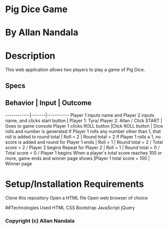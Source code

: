 # Pig Dice Game
# By Allan Nandala
# Description
This web application allows two players to play a game of Pig Dice.
## Specs
## Behavior |	Input |	Outcome
------------|-------|-----------
Player 1 inputs name and Player 2 inputs name, and clicks start button |	Player 1: Tyra/ Player 2: Allan / Click START | 	Goes to game console
Player 1 clicks ROLL button	|Click ROLL button |	Dice rolls and number is generated
If Player 1 rolls any number other than 1, that roll is added to round total |	Roll = 2	| Round total = 2
If Player 1 rolls a 1, no score is added and round for Player 1 ends	| Roll = 1 |	Round total = 2 / Total score = 2 / Player 2 begins
Repeat for Player 2	| Roll = 1 |	Round total = 0 / Total score = 0 / Player 1 begins
When a player's total score reaches 100 or more, game ends and winner page shows	|Player 1 total score = 100	| Winner page
# Setup/Installation Requirements
Clone this repository
Open a HTML file
Open web browser of choice

##Technologies Used
HTML
CSS
Bootstrap
JavaScript
jQuery


### Copyright (c) Allan Nandala
